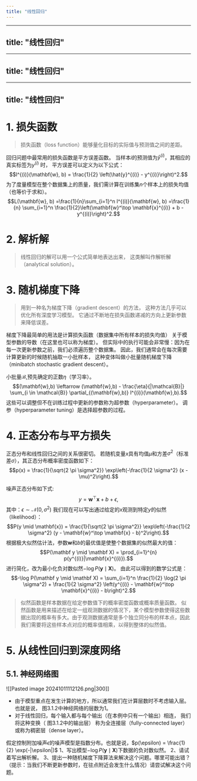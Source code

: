 ```yaml
---
title: "线性回归"
---
```

---
title: "线性回归"
---
---
title: "线性回归"
---
---
title: "线性回归"
---
# 1. 损失函数
> 损失函数（loss function）能够量化目标的实际值与预测值之间的差距。

 回归问题中最常用的损失函数是平方误差函数。 当样本$i$的预测值为$\hat{y}^{(i)}$，其相应的真实标签为$y^{(i)}$
时， 平方误差可以定义为以下公式：
$$l^{(i)}(\mathbf{w}, b) = \frac{1}{2} \left(\hat{y}^{(i)} - y^{(i)}\right)^2.$$
 为了度量模型在整个数据集上的质量，我们需计算在训练集$n$个样本上的损失均值（也等价于求和）。
 $$L(\mathbf{w}, b) =\frac{1}{n}\sum_{i=1}^n l^{(i)}(\mathbf{w}, b) =\frac{1}{n} \sum_{i=1}^n \frac{1}{2}\left(\mathbf{w}^\top \mathbf{x}^{(i)} + b - y^{(i)}\right)^2.$$
 
# 2. 解析解
> 线性回归的解可以用一个公式简单地表达出来， 这类解叫作解析解（analytical solution）。 

# 3. 随机梯度下降
>用到一种名为梯度下降（gradient descent）的方法， 这种方法几乎可以优化所有深度学习模型。 它通过不断地在损失函数递减的方向上更新参数来降低误差。

梯度下降最简单的用法是计算损失函数（数据集中所有样本的损失均值） 关于模型参数的导数（在这里也可以称为梯度）。 但实际中的执行可能会非常慢：因为在每一次更新参数之前，我们必须遍历整个数据集。 因此，我们通常会在每次需要计算更新的时候随机抽取一小批样本， 这种变体叫做小批量随机梯度下降（minibatch stochastic gradient descent）。

小批量$\mathcal{B}$,预先确定的正数$\eta$（学习率）。
$$(\mathbf{w},b) \leftarrow (\mathbf{w},b) - \frac{\eta}{|\mathcal{B}|} \sum_{i \in \mathcal{B}} \partial_{(\mathbf{w},b)} l^{(i)}(\mathbf{w},b).$$
 这些可以调整但不在训练过程中更新的参数称为超参数（hyperparameter）。 调参（hyperparameter tuning）是选择超参数的过程。

# 4. 正态分布与平方损失
正态分布和线性回归之间的关系很密切。
若随机变量$x$具有均值$\mu$和方差$\sigma^2$（标准差$\sigma$），其正态分布概率密度函数如下：
$$p(x) = \frac{1}{\sqrt{2 \pi \sigma^2}} \exp\left(-\frac{1}{2 \sigma^2} (x - \mu)^2\right).$$

噪声正态分布如下式:
$$y = \mathbf{w}^\top \mathbf{x} + b + \epsilon,$$
其中：$\epsilon \sim \mathcal{N}(0, \sigma^2)$
我们现在可以写出通过给定的$x$观测到特定$y$的似然（likelihood）：
$$P(y \mid \mathbf{x}) = \frac{1}{\sqrt{2 \pi \sigma^2}} \exp\left(-\frac{1}{2 \sigma^2} (y - \mathbf{w}^\top \mathbf{x} - b)^2\right).$$
根据极大似然估计法，参数$\mathbf{w}$和$b$的最优值是使整个数据集的似然最大的值：
$$P(\mathbf y \mid \mathbf X) = \prod_{i=1}^{n} p(y^{(i)}|\mathbf{x}^{(i)}).$$
进行简化，改为最小化负对数似然$-\log P(\mathbf y \mid \mathbf X)$。 由此可以得到的数学公式是：
$$-\log P(\mathbf y \mid \mathbf X) = \sum_{i=1}^n \frac{1}{2} \log(2 \pi \sigma^2) + \frac{1}{2 \sigma^2} \left(y^{(i)} - \mathbf{w}^\top \mathbf{x}^{(i)} - b\right)^2.$$

> 似然函数是样本数据在给定参数值下的概率密度函数或概率质量函数。
> 似然函数是用来描述在给定一组观测数据的情况下，某个模型参数使得这些数据出现的概率有多大。由于观测数据通常是多个独立同分布的样本点，因此我们需要将这些样本点对应的概率值相乘，以得到整体的似然值。

# 5. 从线性回归到深度网络
## 5.1. 神经网络图
![[Pasted image 20241011112126.png|300]]
- 由于模型重点在发生计算的地方，所以通常我们在计算层数时不考虑输入层。 也就是说， 图3.1.2中神经网络的层数为1。 
- 对于线性回归，每个输入都与每个输出（在本例中只有一个输出）相连， 我们将这种变换（ 图3.1.2中的输出层） 称为全连接层（fully-connected layer）或称为稠密层（dense layer）。


假定控制附加噪声$\epsilon$的噪声模型是指数分布。也就是说，$p(\epsilon) = \frac{1}{2} \exp(-|\epsilon|)$
1、写出模型$-\log P(\mathbf y \mid \mathbf X)$下数据的负对数似然。
2、请试着写出解析解。
3、提出一种随机梯度下降算法来解决这个问题。哪里可能出错？（提示：当我们不断更新参数时，在驻点附近会发生什么情况）请尝试解决这个问题。